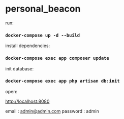 # personal_beacon

run:

### `docker-compose up -d --build`

install dependencies:

### `docker-compose exec app composer update`

init database:

### `docker-compose exec app php artisan db:init`

open:

[http://localhost:8080](http://localhost:8080)

email : admin@admin.com
password : admin